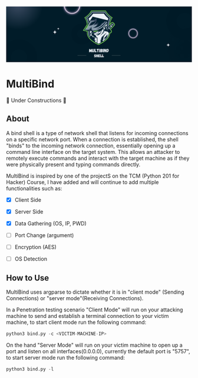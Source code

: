 ![Logo](assets/logo.png)
# MultiBind 
🚧 Under Constructions 🚧

## About
A bind shell is a type of network shell that listens for incoming connections on a specific network port. When a connection is established, the shell "binds" to the incoming network connection, essentially opening up a command line interface on the target system. This allows an attacker to remotely execute commands and interact with the target machine as if they were physically present and typing commands directly.

MultiBind is inspired by one of the projectS on the TCM (Python 201 for Hacker) Course, I have added and will continue to add multiple functionalities such as:
- [X] Client Side
- [X] Server Side
- [X] Data Gathering (OS, IP, PWD)
- [ ] Port Change (argument)
- [ ] Encryption (AES)
- [ ] OS Detection


## How to Use
MultiBind uses argparse to dictate whether it is in "client mode" (Sending Connections) or "server mode"(Receiving Connections).

In a Penetration testing scenario "Client Mode" will run on your attacking machine to send and establish a terminal connection to your victim machine, to start client mode run the following command: 
```python
python3 bind.py -c <VICTIM-MACHINE-IP>
```

On the hand "Server Mode" will run on your victim machine to open up a port and listen on all interfaces(0.0.0.0), currently the default port is "5757", to start server mode run the following command: 
```python
python3 bind.py -l
```
